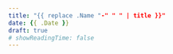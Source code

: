 ```yaml
---
title: "{{ replace .Name "-" " " | title }}"
date: {{ .Date }}
draft: true
# showReadingTime: false
---
```

